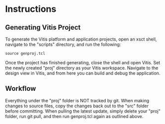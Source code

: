 # Instructions

## Generating Vitis Project
To generate the Vitis platform and application projects, open an xsct shell, navigate to the "scripts" directory, and run the following:
```
source genproj.tcl
```
Once the project has finished generating, close the shell and open Vitis. Set the newly created "proj" directory as your Vitis workspace. Navigate to the design view in Vitis, and from here you can build and debug the application.

## Workflow
Everything under the "proj" folder is NOT tracked by git. When making changes to source files, copy the changes back out to the "src" folder before committing. When pulling the latest update, simply delete your "proj" folder, run git pull, and then run genproj.tcl again as outlined above.
